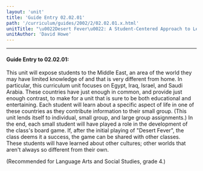 ```yaml
---
layout: 'unit'
title: 'Guide Entry 02.02.01'
path: '/curriculum/guides/2002/2/02.02.01.x.html'
unitTitle: "\u0022Desert Fever\u0022: A Student-Centered Approach to Learning About the Middle East"
unitAuthor: 'David Howe'
---
```


<body>
<hr/>
 <h4>
  Guide Entry to 02.02.01:
 </h4>
 <p>
  This unit will expose students to the Middle East, an area of the world they may have limited knowledge of and that is very different from home. In particular, this curriculum unit focuses on Egypt, Iraq, Israel, and Saudi Arabia. These countries have just enough in common, and provide just enough contrast, to make for a unit that is sure to be both educational and entertaining. Each student will learn about a specific aspect of life in one of these countries as they contribute information to their small group. (This unit lends itself to individual, small group, and large group assignments.) In the end, each small student will have played a role in the development of the class's board game. If, after the initial playing of "Desert Fever", the class deems it a success, the game can be shared with other classes. These students will have learned about other cultures; other worlds that aren't always so different from their own.
 </p>
<p>
  (Recommended for Language Arts and Social Studies, grade 4.)
 </p>

</body>
